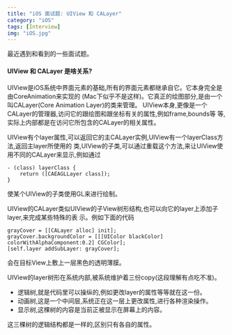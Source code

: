 ```yaml
---
title: "iOS 面试题: UIView 和 CALayer"
category: "iOS"
tags: [Interview]
img: "iOS.jpg"
---
```

最近遇到和看到的一些面试题。

#### UIView 和 CALayer 是啥关系?

UIView是iOS系统中界面元素的基础,所有的界面元素都继承自它。它本身完全是由CoreAnimation来实现的 (Mac下似乎不是这样)。它真正的绘图部分,是由一个叫CALayer(Core Animation Layer)的类来管理。 UIView本身,更像是一个CALayer的管理器,访问它的跟绘图和跟坐标有关的属性,例如frame,bounds等 等,实际上内部都是在访问它所包含的CALayer的相关属性。

UIView有个layer属性,可以返回它的主CALayer实例,UIView有一个layerClass方法,返回主layer所使用的 类,UIView的子类,可以通过重载这个方法,来让UIView使用不同的CALayer来显示,例如通过

```objc
- (class) layerClass {
    return ([CAEAGLLayer class]);
}
```

使某个UIView的子类使用GL来进行绘制。

UIView的CALayer类似UIView的子View树形结构,也可以向它的layer上添加子layer,来完成某些特殊的表 示。例如下面的代码

```objc
grayCover = [[CALayer alloc] init];
grayCover.backgroundColor = [[[UIColor blackColor] colorWithAlphaComponent:0.2] CGColor];
[self.layer addSubLayer: grayCover];
```

会在目标View上敷上一层黑色的透明薄膜。

UIView的layer树形在系统内部,被系统维护着三份copy(这段理解有点吃不准)。

* 逻辑树,就是代码里可以操纵的,例如更改layer的属性等等就在这一份。
* 动画树,这是一个中间层,系统正在这一层上更改属性,进行各种渲染操作。
* 显示树,这棵树的内容是当前正被显示在屏幕上的内容。

这三棵树的逻辑结构都是一样的,区别只有各自的属性。
